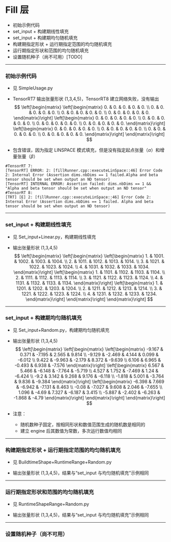 # Fill 层
+ 初始示例代码
+ set_input + 构建期线性填充
+ set_input + 构建期均匀随机填充
+ 构建期指定形状 + 运行期指定范围的均匀随机填充
+ 运行期指定形状和范围的均匀随机填充
+ 设置随机种子（尚不可用）[TODO]

---
### 初始示例代码
+ 见 SimpleUsage.py

+ TensorRT7 输出张量形状 (1,3,4,5)，TensorRT8 建立网络失败，没有输出
$$
\left[\begin{matrix}
    \left[\begin{matrix}
        0. & 0. & 0. & 0. & 0. \\
        0. & 0. & 0. & 0. & 0. \\
        0. & 0. & 0. & 0. & 0. \\
        0. & 0. & 0. & 0. & 0.
    \end{matrix}\right]
    \left[\begin{matrix}
        0. & 0. & 0. & 0. & 0. \\
        0. & 0. & 0. & 0. & 0. \\
        0. & 0. & 0. & 0. & 0. \\
        0. & 0. & 0. & 0. & 0.
    \end{matrix}\right]
    \left[\begin{matrix}
        0. & 0. & 0. & 0. & 0. \\
        0. & 0. & 0. & 0. & 0. \\
        0. & 0. & 0. & 0. & 0. \\
        0. & 0. & 0. & 0. & 0.
    \end{matrix}\right]
\end{matrix}\right]
$$

+ 包含错误，因为指定 LINSPACE 模式填充，但是没有指定起点张量（$\alpha$）和增量张量（$\beta$）
```
#TensorRT 7:
[TensorRT] ERROR: 2: [fillRunner.cpp::executeLinSpace::46] Error Code 2: Internal Error (Assertion dims.nbDims == 1 failed.Alpha and beta tensor should be set when output an ND tensor)
[TensorRT] INTERNAL ERROR: Assertion failed: dims.nbDims == 1 && "Alpha and beta tensor should be set when output an ND tensor"
#TensorRT 8:
[TRT] [E] 2: [fillRunner.cpp::executeLinSpace::46] Error Code 2: Internal Error (Assertion dims.nbDims == 1 failed. Alpha and beta tensor should be set when output an ND tensor)
```

---
### set_input + 构建期线性填充
+ 见 Set_input+Linear.py，构建期线性填充

+ 输出张量形状 (1,3,4,5)
$$
\left[\begin{matrix}
    \left[\begin{matrix}
        \left[\begin{matrix}
            1.    & 1001. & 1002. & 1003. & 1004. \\
            2.    & 1011. & 1012. & 1013. & 1014. \\
            3.    & 1021. & 1022. & 1023. & 1024. \\
            4.    & 1031. & 1032. & 1033. & 1034.
        \end{matrix}\right]
        \left[\begin{matrix}
            1.    & 1101. & 1102. & 1103. & 1104. \\
            2.    & 1111. & 1112. & 1113. & 1114. \\
            3.    & 1121. & 1122. & 1123. & 1124. \\
            4.    & 1131. & 1132. & 1133. & 1134.
        \end{matrix}\right]
        \left[\begin{matrix}
            1.    & 1201. & 1202. & 1203. & 1204. \\
            2.    & 1211. & 1212. & 1213. & 1214. \\
            3.    & 1221. & 1222. & 1223. & 1224. \\
            4.    & 1231. & 1232. & 1233. & 1234.
        \end{matrix}\right]
    \end{matrix}\right]
\end{matrix}\right]
$$

---
### set_input + 构建期均匀随机填充
+ 见 Set_input+Random.py，构建期均匀随机填充

+ 输出张量形状 (1,3,4,5)
$$
\left[\begin{matrix}
    \left[\begin{matrix}
        \left[\begin{matrix}
            -9.167 &  0.371 & -7.195  & 2.565 &  9.814 \\
            -9.129 & -2.469 &  4.144  & 0.099 & -6.012 \\
             9.422 & -9.963 & -2.179  & 8.372 & -9.639 \\
             6.106 &  6.965 & -0.493  & 6.938 & -7.576
        \end{matrix}\right]
        \left[\begin{matrix}
             6.567 &  5.466 & -6.148 & -7.764 & -5.719 \\
             4.527 &  1.752 & -7.469 &  1.24  & -6.424 \\
            -9.2   &  3.142 &  9.268 &  9.176 & -6.118 \\
            -1.818 &  5.001 & -3.764 &  9.836 & -9.384
        \end{matrix}\right]
        \left[\begin{matrix}
            -6.398 &  7.669 & -6.942 & -7.131 &  8.463 \\
            -0.08  & -7.027 &  9.608 &  2.046 & -7.655 \\
             1.096 & -4.69  &  7.327 & -6.187 &  3.415 \\
            -5.887 & -2.402 & -6.263 & -1.868 & -4.79
        \end{matrix}\right]
    \end{matrix}\right]
\end{matrix}\right]
$$

+ 注意：
  - 随机数种子固定，按相同形状和数值范围生成的随机数是相同的
  - 建立 engine 后其数值为常数，多次运行数值均相同

---
### 构建期指定形状 + 运行期指定范围的均匀随机填充
+ 见 BuildtimeShape+RuntimeRange+Random.py

+ 输出张量形状 (1,3,4,5)，结果与“set_input 与均匀随机填充”示例相同

---
### 运行期指定形状和范围的均匀随机填充
+ 见 RuntimeShapeRange+Random.py

+ 输出张量形状 (1,3,4,5)，结果与“set_input 与均匀随机填充”示例相同

---
### 设置随机种子（尚不可用）